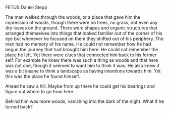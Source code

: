 FETUS
Daniel Stepp

The man walked through the woods, or a place that gave him the impression of woods, though there were no trees, no grass, not even any dry leaves on the ground. There were shapes and organic structures that arranged themselves into things that looked familiar out of the corner of his eye but whenever he focused on them they shifted out of his periphery. The man had no memory of his name. He could not remember how he had begun the journey that had brought him here. He could not remember the place he left. Yet there were clues that connected him back to his former self. For example he knew there was such a thing as woods and that here was not one, though it seemed to want him to think it was. He also knew it was a bit insane to think a landscape as having intentions towards him. Yet this was the place he found himself.

Ahead he saw a hill. Maybe from up there he could get his bearings and figure out where to go from here.

Behind him was more woods, vanishing into the dark of the night. What if he turned back?